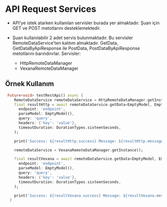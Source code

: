 # API Request Services

- API'ye istek atarken kullanılan servisler burada yer almaktadır. Şuan için GET ve POST metotlarını desteklemektedir.

- Şuan kullanılabilir 2 adet servis bulunmaktadır. Bu servisler RemoteDataService'ten kalıtım almaktadır. GetData, GetDataByApiResponse ile PostData, PostDataByApiResponse metotlarını barındırırlar. Servisler:
    - HttpRemoteDataManager
    - VexanaRemoteDataManager


## Örnek Kullanım

```dart
 Future<void> testRestApi() async {
    RemoteDataService remoteDataService = HttpRemoteDataManager.getInstance();
    final resultHttp = await remoteDataService.getData<EmptyModel, EmptyModel>(
      endpoint: 'endpoint',
      parseModel: EmptyModel(),
      query: 'query',
      headers: {'key': 'value'},
      timeoutDuration: DurationTypes.sixteenSeconds,
    );

    print('Success: ${resultHttp.success} Message: ${resultHttp.message} Data: ${resultHttp.data?.toJson()}');

    remoteDataService = VexanaRemoteDataManager.getInstance();

    final resultVexana = await remoteDataService.getData<EmptyModel, EmptyModel>(
      endpoint: 'endpoint',
      parseModel: EmptyModel(),
      query: 'query',
      headers: {'key': 'value'},
      timeoutDuration: DurationTypes.sixteenSeconds,
    );

    print('Success: ${resultVexana.success} Message: ${resultVexana.message} Data: ${resultVexana.data?.toJson()}');
  }
```